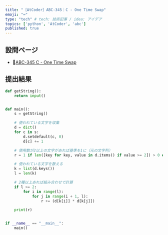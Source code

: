 ```yaml
---
title: "［AtCoder］ABC-345｜C - One Time Swap"
emoji: "⌨️"
type: "tech" # tech: 技術記事 / idea: アイデア
topics: ['python', 'AtCoder', 'abc']
published: true
---
```


## 設問ページ

- 🔗[ABC-345 C - One Time Swap](https://atcoder.jp/contests/abc345/tasks/abc345_c)

## 提出結果

```python
def getString():
    return input()


def main():
    s = getString()

    # 使われている文字を収集
    d = dict()
    for c in s:
        d.setdefault(c, 0)
        d[c] += 1

    # 使用数が2以上の文字があれば基準を1に（元の文字列）
    r = 1 if len([key for key, value in d.items() if value >= 2]) > 0 else 0

    # 使われている文字を数える
    k = list(d.keys())
    l = len(k)

    # 2種以上あれば組み合わせで計算
    if l >= 2:
        for i in range(l):
            for j in range(i + 1, l):
                r += (d[k[i]] * d[k[j]])

    print(r)


if __name__ == "__main__":
    main()
```
